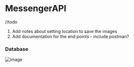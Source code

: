 # MessengerAPI

//todo

1. Add notes about setting location to save the images
2. Add documentation for the end points - include postman?


### Database

![image](https://user-images.githubusercontent.com/49537169/227751348-bc0edb56-1aa9-44ee-af77-55d9b856a268.png)
